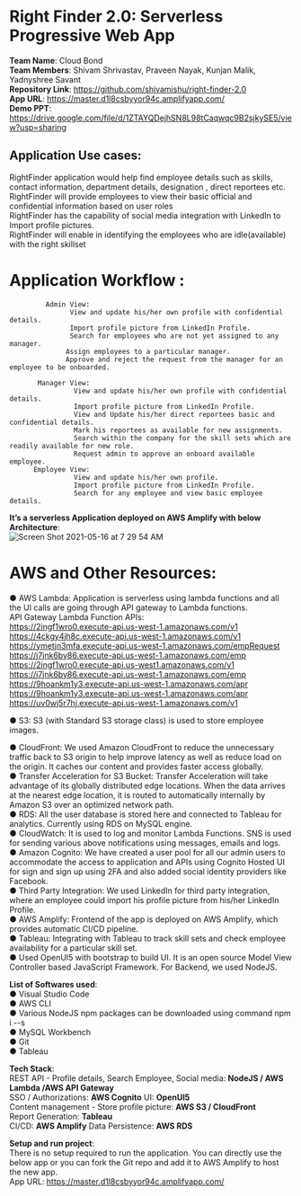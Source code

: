 
# Right Finder 2.0: Serverless Progressive Web App   
**Team Name**: Cloud Bond  
**Team Members**: Shivam Shrivastav, Praveen Nayak, Kunjan Malik, Yadnyshree Savant  
**Repository Link**: https://github.com/shivamishu/right-finder-2.0  
**App URL**: https://master.d1l8csbyyor94c.amplifyapp.com/  
**Demo PPT**:
https://drive.google.com/file/d/1ZTAYQDejhSN8L98tCaqwqc9B2sjkySE5/view?usp=sharing

## Application Use cases:
RightFinder application would help find employee details such as skills, contact information, department details, designation , direct reportees etc.   
RightFinder will provide employees to view their basic official and confidential information based on user roles  
RightFinder has the capability of social media integration with LinkedIn to Import profile pictures.  
RightFinder will enable in identifying the employees who are idle(available) with the right skillset  

# Application Workflow : 
             Admin View: 
                   View and update his/her own profile with confidential details.
                   Import profile picture from LinkedIn Profile.
                   Search for employees who are not yet assigned to any manager.
                  Assign employees to a particular manager.
                  Approve and reject the request from the manager for an employee to be onboarded.
            
           Manager View:
                    View and update his/her own profile with confidential details.
                    Import profile picture from LinkedIn Profile.
                    View and Update his/her direct reportees basic and confidential details.
                    Mark his reportees as available for new assignments.
                    Search within the company for the skill sets which are readily available for new role.
                    Request admin to approve an onboard available employee.
          Employee View:
                    View and update his/her own profile.
                    Import profile picture from LinkedIn Profile.
                    Search for any employee and view basic employee details.
                    
                    
         
         
  **It’s a serverless Application deployed on AWS Amplify with below Architecture**:   
  ![Screen Shot 2021-05-16 at 7 29 54 AM](https://user-images.githubusercontent.com/68475402/118404510-1740c580-b628-11eb-8545-2cb804d78f4b.png)

                    
                    
# AWS and Other Resources: 

● AWS Lambda: Application is serverless using lambda functions and all the UI calls are going through API gateway to Lambda functions.  
API Gateway Lambda Function APIs:  
https://2ingf1wro0.execute-api.us-west-1.amazonaws.com/v1  
https://4ckgy4jh8c.execute-api.us-west-1.amazonaws.com/v1  
https://ymetjn3mfa.execute-api.us-west-1.amazonaws.com/empRequest  
https://j7jnk6by86.execute-api.us-west-1.amazonaws.com/emp  
https://2ingf1wro0.execute-api.us-west1.amazonaws.com/v1  
https://j7jnk6by86.execute-api.us-west-1.amazonaws.com/emp  
https://9hoankm1y3.execute-api.us-west-1.amazonaws.com/apr  
https://9hoankm1y3.execute-api.us-west-1.amazonaws.com/apr  
https://uv0wj5r7hj.execute-api.us-west-1.amazonaws.com/v1  

● S3: S3 (with Standard S3 storage class) is used to store employee images.  

● CloudFront: We used Amazon CloudFront to reduce the unnecessary traffic back to S3
origin to help improve latency as well as reduce load on the origin. It caches our content
and provides faster access globally.   
● Transfer Acceleration for S3 Bucket: Transfer Acceleration will take advantage of its
globally distributed edge locations. When the data arrives at the nearest edge location, it
is routed to automatically internally by Amazon S3 over an optimized network path.  
● RDS: All the user database is stored here and connected to Tableau for analytics.  Currently using RDS on MySQL engine.    
● CloudWatch: It is used to log and monitor Lambda Functions.  SNS is used for sending various above notifications using messages, emails and logs.    
● Amazon Cognito: We have created a user pool for all our admin users to accommodate the access to application and APIs using Cognito Hosted UI for sign and sign up using 2FA and also added social identity providers like Facebook.  
● Third Party Integration: We used LinkedIn for third party integration, where an employee could import his profile picture from his/her LinkedIn Profile.  
● AWS Amplify: Frontend of the app is deployed on AWS Amplify, which provides automatic CI/CD pipeline.  
● Tableau: Integrating with Tableau to track skill sets and check employee availability for a particular skill set.  
● Used OpenUI5 with bootstrap to build UI. It is an open source Model View Controller based JavaScript Framework. For Backend, we used NodeJS.  

**List of Softwares used**:  
● Visual Studio Code   
● AWS CLI   
● Various NodeJS npm packages can be downloaded using command npm i --s  
● MySQL Workbench  
● Git  
● Tableau  

**Tech Stack**:  
REST API - Profile details, Search Employee, Social media: **NodeJS / AWS Lambda /AWS API Gateway**  
SSO / Authorizations: **AWS Cognito** 
UI: **OpenUI5**  
Content management - Store profile picture: **AWS S3 / CloudFront**  
Report Generation: **Tableau**  
CI/CD: **AWS Amplify** 
Data Persistence: **AWS RDS**  

**Setup and run project**:  
There is no setup required to run the application. You can directly use the below app or you can fork the Git repo and add it to AWS Amplify to host the new app.  
App URL: https://master.d1l8csbyyor94c.amplifyapp.com/
 


